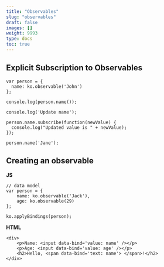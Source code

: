 ```yaml
---
title: "Observables"
slug: "observables"
draft: false
images: []
weight: 9993
type: docs
toc: true
---
```


## Explicit Subscription to Observables
    var person = {
      name: ko.observable('John')
    };
    
    console.log(person.name());
    
    console.log('Update name');
    
    person.name.subscribe(function(newValue) {
      console.log("Updated value is " + newValue);
    });
    
    person.name('Jane');



## Creating an observable
**JS**

    // data model
    var person = {
        name: ko.observable('Jack'),
        age: ko.observable(29)
    };
 
    ko.applyBindings(person);

**HTML**

    <div>   
        <p>Name: <input data-bind='value: name' /></p> 
        <p>Age: <input data-bind='value: age' /></p> 
        <h2>Hello, <span data-bind='text: name'> </span>!</h2>  
    </div>

